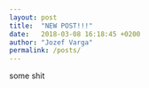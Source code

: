 ```yaml
---
layout: post
title:  "NEW POST!!!"
date:   2018-03-08 16:18:45 +0200
author: "Jozef Varga"
permalink: /posts/
---
```

some shit

